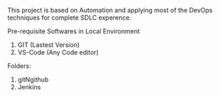 This project is based on Automation and applying most of the DevOps techniques for complete SDLC experence.

Pre-requisite Softwares in Local Environment 
1. GIT (Lastest Version)
2. VS-Code (Any Code editor) 

Folders:
1. gitNgithub
2. Jenkins
